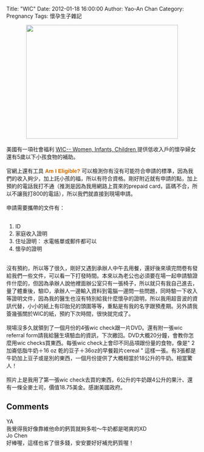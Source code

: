 Title: "WIC"
Date: 2012-01-18 16:00:00
Author: Yao-An Chan
Category: Pregnancy
Tags: 懷孕生子雜記


<div class='post'>
<div class="separator" style="clear: both; text-align: center;"><a href="http://2.bp.blogspot.com/-qLF9JII1Oew/TxdQlpH5wNI/AAAAAAAAMeY/_mBXQYT2Ryg/s1600/P1040133-1.jpg" imageanchor="1" style="margin-left: 1em; margin-right: 1em;"><img border="0" height="300" src="http://2.bp.blogspot.com/-qLF9JII1Oew/TxdQlpH5wNI/AAAAAAAAMeY/_mBXQYT2Ryg/s400/P1040133-1.jpg" width="400" /></a></div><br />美國有一項社會福利&nbsp;<a href="http://www.fns.usda.gov/wic/" target="_blank">WIC-- Women, Infants, Children </a>提供低收入戶的懷孕婦女還有5歲以下小孩食物的補助。<br /><br />官網上還有工具&nbsp;<span class="Apple-style-span" style="-webkit-border-horizontal-spacing: 10px; -webkit-border-vertical-spacing: 10px; font-family: Verdana, Helvetica, Arial, sans-serif; font-size: x-small; font-weight: bold; white-space: nowrap;"><a href="https://stars.fns.usda.gov/wps/" style="color: #cc6600; font-size: 14px; font-weight: bold; text-decoration: none;" target="_blank">Am I Eligible?&nbsp;</a></span>可以檢測你有沒有可能符合申請的標準，因為我們的收入夠少，加上託小孩的福，所以有符合資格。剛好附近就有申請的點，加上預約的電話我打不通（推測是因為我用網路上買來的prepaid card，區碼不合，所以不讓我打800的電話），所以我們就直接到現場申請。<br /><br />申請需要攜帶的文件有：<br /><br /><ol><li>ID&nbsp;</li><li>家庭收入證明</li><li>住址證明： 水電帳單或郵件都可以</li><li>懷孕的證明</li></ol><br />沒有預約，所以等了很久，剛好又遇到承辦人中午去用餐，還好後來填完問卷有發給我們一些文件，可以看一下打發時間。本來以為老公也必須要在場一起申請驗證件什麼的，但因為承辦人說他裡面辦公室只有一張椅子，所以就只有我自己進去，量了體重後，驗ID，承辦人一邊輸入資料到電腦一邊問一些問題，同時驗一下收入等證明文件，因為我的醫生也沒有特別給我什麼懷孕的證明，所以我用超音波的資訊代替，小小的紙上有印胎兒的頭圍等等，重點是有我的名字跟預產期。另外請我簽幾張關於WIC的紙，預約下次時間，很快就完成了。<br /><br />現場沒多久就領到了一個月份的4張wic check跟一片DVD。還有附一張wic referral form請我給醫生填驗血的資訊，下次繳回。DVD大概20分鐘，會教你怎麼用wic checks買東西。每張wic check上會印不同品項跟份量的食物，像是" 2加崙低脂牛奶＋16 oz 乾的豆子＋36oz的早餐榖片cereal " 這樣一張。有3張都是牛奶加上豆子或是別的東西，一個月份提供了大概相當於18公升的牛奶。相當驚人！<br /><br />照片上是我用了第一張wic check去買的東西，6公升的牛奶跟4公升的果汁、還有一條全麥土司，價值18.75美金。感謝美國政府。</div>
<h2>Comments</h2>
<div class='comments'>
<div class='comment'>
<div class='author'>YA</div>
<div class='content'>
我覺得我好像靠維他命的鈣質就夠多啦～牛奶都是喝爽的XD</div>
</div>
<div class='comment'>
<div class='author'>Jo Chen</div>
<div class='content'>
好棒喔，這樣也省了很多錢，安安要好好補充鈣質喔！</div>
</div>
</div>
